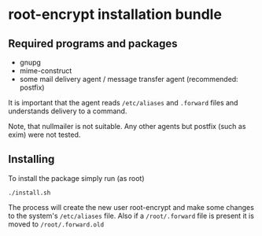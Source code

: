 # root-encrypt installation bundle

## Required programs and packages
- gnupg
- mime-construct
- some mail delivery agent / message transfer agent (recommended: postfix)

It is important that the agent reads `/etc/aliases` and `.forward` files and
understands delivery to a command.

Note, that nullmailer is not suitable. Any other agents but postfix
(such as exim) were not tested.

## Installing
To install the package simply run (as root)
```
./install.sh
```

The process will create the new user root-encrypt and make some changes to the system's
`/etc/aliases` file.
Also if a `/root/.forward` file is present it is moved to `/root/.forward.old`
